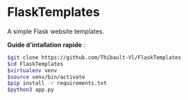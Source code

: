 # FlaskTemplates

A simple Flask website templates.

**Guide d'intallation rapide** :  

``` bash
$git clone https://github.com/Thibault-Vl/FlaskTemplates
$cd FlaskTemplates
$virtualenv venv
$source venv/bin/activate
$pip install -r requirements.txt
$python3 app.py
```
